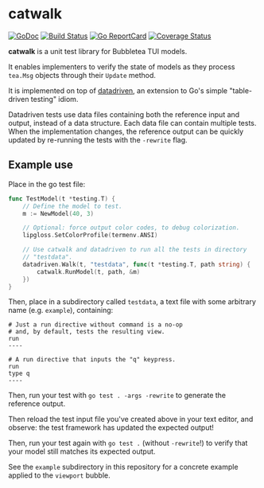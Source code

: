 # catwalk

[![GoDoc](https://godoc.org/github.com/golang/gddo?status.svg)](https://pkg.go.dev/github.com/knz/catwalk)
[![Build Status](https://github.com/knz/catwalk/workflows/build/badge.svg)](https://github.com/knz/catwalk/actions)
[![Go ReportCard](https://goreportcard.com/badge/knz/catwalk)](https://goreportcard.com/report/knz/catwalk)
[![Coverage Status](https://coveralls.io/repos/github/knz/catwalk/badge.svg)](https://coveralls.io/github/knz/catwalk)

**catwalk** is a unit test library for Bubbletea TUI models.

It enables implementers to verify the state of models as
they process `tea.Msg` objects through their `Update` method.

It is implemented on top of
[datadriven](https://github.com/cockroachdb/datadriven), an extension
to Go's simple "table-driven testing" idiom.

Datadriven tests use data files containing both the reference input
and output, instead of a data structure. Each data file can contain
multiple tests. When the implementation changes, the reference output
can be quickly updated by re-running the tests with the `-rewrite`
flag.


## Example use

Place in the go test file:

``` go
func TestModel(t *testing.T) {
    // Define the model to test.
    m := NewModel(40, 3)

    // Optional: force output color codes, to debug colorization.
    lipgloss.SetColorProfile(termenv.ANSI)

    // Use catwalk and datadriven to run all the tests in directory
    // "testdata".
    datadriven.Walk(t, "testdata", func(t *testing.T, path string) {
        catwalk.RunModel(t, path, &m)
    })
}
```

Then, place in a subdirectory called `testdata`, a text file with
some arbitrary name (e.g. `example`), containing:

``` text
# Just a run directive without command is a no-op
# and, by default, tests the resulting view.
run
----

# A run directive that inputs the "q" keypress.
run
type q
----
```

Then, run your test with `go test . -args -rewrite` to generate the
reference output.

Then reload the test input file you've created above in your text
editor, and observe: the test framework has updated the expected output!

Then, run your test again with `go test .` (without `-rewrite`!) to verify
that your model still matches its expected output.

See the `example` subdirectory in this repository for a concrete
example applied to the `viewport` bubble.
